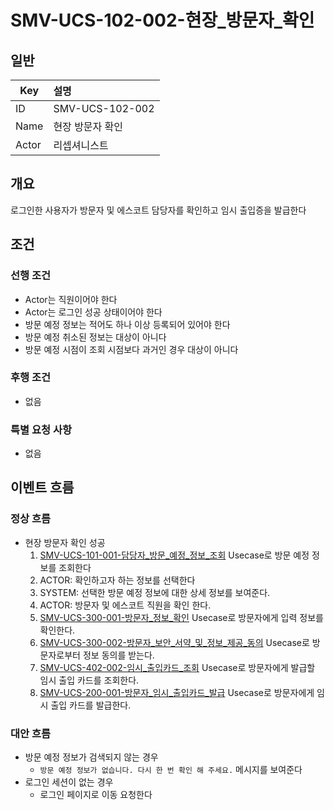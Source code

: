 # SMV-UCS-102-002-현장\_방문자\_확인

## 일반
| Key   | 설명 |
|-------| :-- |
| ID    | SMV-UCS-102-002 |
| Name  | 현장 방문자 확인 |
| Actor | 리셉셔니스트 |

## 개요
로그인한 사용자가 방문자 및 에스코트 담당자를 확인하고 임시 출입증을 발급한다

## 조건
### 선행 조건
* Actor는 직원이어야 한다
* Actor는 로그인 성공 상태이어야 한다
* 방문 예정 정보는 적어도 하나 이상 등록되어 있어야 한다
* 방문 예정 취소된 정보는 대상이 아니다
* 방문 예정 시점이 조회 시점보다 과거인 경우 대상이 아니다
  
### 후행 조건
* 없음

### 특별 요청 사항
* 없음

## 이벤트 흐름

### 정상 흐름
* 현장 방문자 확인 성공
	1. [SMV-UCS-101-001-담당자\_방문\_예정\_정보\_조회](SMV-UCS-101-001-담당자_방문_예정_정보_조회) Usecase로 방문 예정 정보를 조회한다
	2. ACTOR: 확인하고자 하는 정보를 선택한다
	3. SYSTEM: 선택한 방문 예정 정보에 대한 상세 정보를 보여준다.
	4. ACTOR: 방문자 및 에스코트 직원을 확인 한다.
	5. [SMV-UCS-300-001-방문자\_정보\_확인](SMV-UCS-300-001-방문자_정보_확인) Usecase로 방문자에게 입력 정보를 확인한다.
	6. [SMV-UCS-300-002-방문자\_보안\_서약\_및\_정보\_제공\_동의](SMV-UCS-300-002-보안_서약_및_정보_제공_동의) Usecase로 방문자로부터 정보 동의를 받는다.
	7. [SMV-UCS-402-002-임시\_출입카드\_조회](SMV-UCS-402-002-임시_출입카드_조회) Usecase로 방문자에게 발급할 임시 출입 카드를 조회한다.
	8. [SMV-UCS-200-001-방문자\_임시\_출입카드\_발급](SMV-UCS-200-001-방문자_임시_출입카드_발급) Usecase로 방문자에게 임시 출입 카드를 발급한다.

### 대안 흐름
* 방문 예정 정보가 검색되지 않는 경우
	* `방문 예정 정보가 없습니다. 다시 한 번 확인 해 주세요.` 메시지를 보여준다
* 로그인 세션이 없는 경우
	* 로그인 페이지로 이동 요청한다